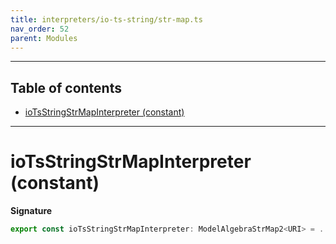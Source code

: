 ```yaml
---
title: interpreters/io-ts-string/str-map.ts
nav_order: 52
parent: Modules
---
```


---

<h2 class="text-delta">Table of contents</h2>

- [ioTsStringStrMapInterpreter (constant)](#iotsstringstrmapinterpreter-constant)

---

# ioTsStringStrMapInterpreter (constant)

**Signature**

```ts
export const ioTsStringStrMapInterpreter: ModelAlgebraStrMap2<URI> = ...
```
